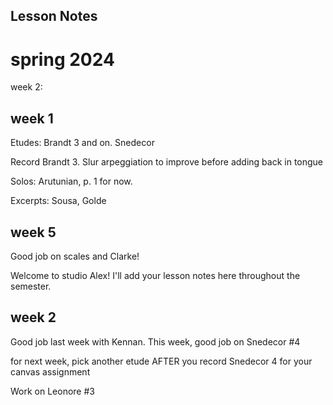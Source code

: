 ## Lesson Notes

# spring 2024

week 2:&#x20;



## week 1

Etudes: Brandt 3 and on. Snedecor

Record  Brandt 3. Slur arpeggiation to improve before adding back in tongue

Solos: Arutunian, p. 1 for now.&#x20;

Excerpts: Sousa, Golde

## week 5

Good job on scales and Clarke!

Welcome to studio Alex! I'll add your lesson notes here throughout the semester.

## week 2

Good job last week with Kennan. This week, good job on Snedecor #4

for next week, pick another etude AFTER you record Snedecor 4 for your canvas assignment

Work on Leonore #3